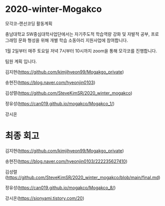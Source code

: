 # 2020-winter-Mogakco
모각코-랜선코딩 활동계획

충남대학교 SW중심대학사업단에서는 자기주도적 학습역량 강화 및 자발적 공부, 프로그래밍 문화 형성을 위해 개별 학습 소동아리 지원사업에 참여합니다.

1월 2일부터 매주 토요일 저녁 7시부터 10시까지 zoom을 통해 모각코를 진행합니다.

팀원 계획 입니다.

김지현(https://github.com/kimjihyeon99/Mogakgo_private)

송현진(https://blog.naver.com/hyeonjin0103)

김성렬(https://github.com/SteveKimSR/2020_winter_mogakco)

정유성(https://can019.github.io/mogakco/Mogakco_1/)

강시온

# 최종 회고

김지현(https://github.com/kimjihyeon99/Mogakgo_private)

송현진(https://blog.naver.com/hyeonjin0103/222235627410)

김성렬(https://github.com/SteveKimSR/2020_winter_mogakco/blob/main/final.md)

정유성(https://can019.github.io/mogakco/Mogakco_8/)

강시온(https://sionyami.tistory.com/20)
